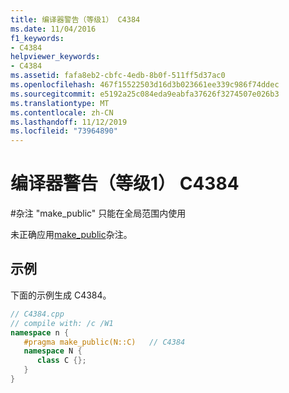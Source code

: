 ```yaml
---
title: 编译器警告（等级1） C4384
ms.date: 11/04/2016
f1_keywords:
- C4384
helpviewer_keywords:
- C4384
ms.assetid: fafa8eb2-cbfc-4edb-8b0f-511ff5d37ac0
ms.openlocfilehash: 467f15522503d16d3b023661ee339c986f74ddec
ms.sourcegitcommit: e5192a25c084eda9eabfa37626f3274507e026b3
ms.translationtype: MT
ms.contentlocale: zh-CN
ms.lasthandoff: 11/12/2019
ms.locfileid: "73964890"
---
```

# <a name="compiler-warning-level-1-c4384"></a>编译器警告（等级1） C4384

\#杂注 "make_public" 只能在全局范围内使用

未正确应用[make_public](../../preprocessor/make-public.md)杂注。

## <a name="example"></a>示例

下面的示例生成 C4384。

```cpp
// C4384.cpp
// compile with: /c /W1
namespace n {
   #pragma make_public(N::C)   // C4384
   namespace N {
      class C {};
   }
}
```